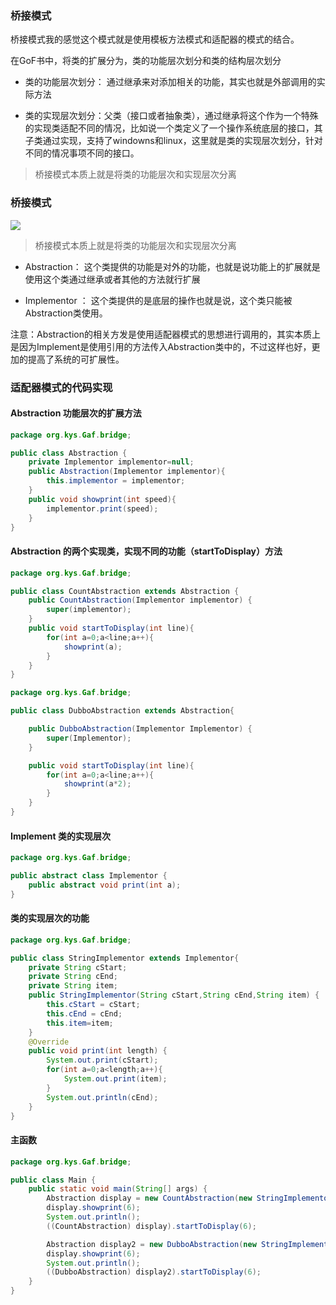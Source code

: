 ### 桥接模式

桥接模式我的感觉这个模式就是使用模板方法模式和适配器的模式的结合。

在GoF书中，将类的扩展分为，类的功能层次划分和类的结构层次划分

- 类的功能层次划分： 通过继承来对添加相关的功能，其实也就是外部调用的实际方法

- 类的实现层次划分：父类（接口或者抽象类），通过继承将这个作为一个特殊的实现类适配不同的情况，比如说一个类定义了一个操作系统底层的接口，其子类通过实现，支持了windowns和linux，这里就是类的实现层次划分，针对不同的情况事项不同的接口。

> 桥接模式本质上就是将类的功能层次和实现层次分离


### 桥接模式

![](blogimg/GAF/9.png)

> 桥接模式本质上就是将类的功能层次和实现层次分离

- Abstraction： 这个类提供的功能是对外的功能，也就是说功能上的扩展就是使用这个类通过继承或者其他的方法就行扩展

- Implementor ： 这个类提供的是底层的操作也就是说，这个类只能被Abstraction类使用。

注意：Abstraction的相关方发是使用适配器模式的思想进行调用的，其实本质上是因为Implement是使用引用的方法传入Abstraction类中的，不过这样也好，更加的提高了系统的可扩展性。

### 适配器模式的代码实现

#### Abstraction 功能层次的扩展方法

```java
package org.kys.Gaf.bridge;

public class Abstraction {
    private Implementor implementor=null;
    public Abstraction(Implementor implementor){
        this.implementor = implementor;
    }
    public void showprint(int speed){
        implementor.print(speed);
    }
}
```

#### Abstraction 的两个实现类，实现不同的功能（startToDisplay）方法

```java
package org.kys.Gaf.bridge;

public class CountAbstraction extends Abstraction {
    public CountAbstraction(Implementor implementor) {
        super(implementor);
    }
    public void startToDisplay(int line){
        for(int a=0;a<line;a++){
            showprint(a);
        }
    }
}

package org.kys.Gaf.bridge;

public class DubboAbstraction extends Abstraction{

    public DubboAbstraction(Implementor Implementor) {
        super(Implementor);
    }

    public void startToDisplay(int line){
        for(int a=0;a<line;a++){
            showprint(a*2);
        }
    }
}
```

#### Implement 类的实现层次

```java
package org.kys.Gaf.bridge;

public abstract class Implementor {
    public abstract void print(int a);
}
```

#### 类的实现层次的功能

```java
package org.kys.Gaf.bridge;

public class StringImplementor extends Implementor{
    private String cStart;
    private String cEnd;
    private String item;
    public StringImplementor(String cStart,String cEnd,String item) {
        this.cStart = cStart;
        this.cEnd = cEnd;
        this.item=item;
    }
    @Override
    public void print(int length) {
        System.out.print(cStart);
        for(int a=0;a<length;a++){
            System.out.print(item);
        }
        System.out.println(cEnd);
    }
}
```

#### 主函数

```java
package org.kys.Gaf.bridge;

public class Main {
    public static void main(String[] args) {
        Abstraction display = new CountAbstraction(new StringImplementor("|","|","*"));
        display.showprint(6);
        System.out.println();
        ((CountAbstraction) display).startToDisplay(6);

        Abstraction display2 = new DubboAbstraction(new StringImplementor("|","|","*"));
        display.showprint(6);
        System.out.println();
        ((DubboAbstraction) display2).startToDisplay(6);
    }
}
```